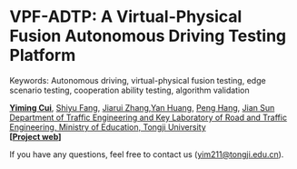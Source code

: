 # VPF-ADTP: A Virtual-Physical Fusion Autonomous Driving Testing Platform

Keywords: Autonomous driving, virtual-physical fusion testing, edge scenario testing, cooperation ability testing, algorithm validation

**[Yiming Cui](https://tops.tongji.edu.cn/info/1131/1818.htm)**, [Shiyu Fang](https://tops.tongji.edu.cn/info/1033/1190.htm), [Jiarui Zhang](https://tops.tongji.edu.cn/info/1132/1815.htm),[Yan Huang](https://tops.tongji.edu.cn/info/1033/1189.htm), [Peng Hang](https://tops.tongji.edu.cn/info/1031/1383.htm), [Jian Sun](https://tops.tongji.edu.cn/info/1031/1187.htm)   
[Department of Traffic Engineering and Key Laboratory of Road and Traffic Engineering, Ministry of Education, Tongji University](https://tops.tongji.edu.cn/)  
**[[Project web]([https://yimcui.github.io/Cooperative-driving/](https://yimcui.github.io/VPF-ADTP_A_Virtual-Physical_Fusion_Autonomous_Driving_Testing_Platform/))]**

If you have any questions, feel free to contact us (yim211@tongji.edu.cn).
